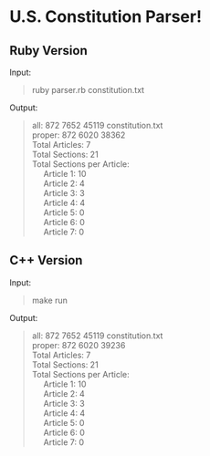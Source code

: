 <h1>U.S. Constitution Parser!</h1>

<h2>Ruby Version</h2>

Input:
<blockquote>
ruby parser.rb constitution.txt 
</blockquote>

Output:
<blockquote>
all: 872 7652 45119 constitution.txt <br />
proper: 872 6020 38362 <br />
Total Articles: 7 <br />
Total Sections: 21 <br />
Total Sections per Article: <br /> 
&nbsp;&nbsp;&nbsp;&nbsp; Article 1: 10 <br />
&nbsp;&nbsp;&nbsp;&nbsp; Article 2: 4 <br />
&nbsp;&nbsp;&nbsp;&nbsp; Article 3: 3 <br />
&nbsp;&nbsp;&nbsp;&nbsp; Article 4: 4 <br />
&nbsp;&nbsp;&nbsp;&nbsp; Article 5: 0 <br />
&nbsp;&nbsp;&nbsp;&nbsp; Article 6: 0 <br />
&nbsp;&nbsp;&nbsp;&nbsp; Article 7: 0 <br />
</blockquote>

<h2>C++ Version</h2>

Input:
<blockquote>
make run
</blockquote>

Output:
<blockquote>
all: 872 7652 45119 constitution.txt <br />
proper: 872 6020 39236 <br />
Total Articles: 7 <br />
Total Sections: 21 <br />
Total Sections per Article: <br /> 
&nbsp;&nbsp;&nbsp;&nbsp; Article 1: 10 <br />
&nbsp;&nbsp;&nbsp;&nbsp; Article 2: 4 <br />
&nbsp;&nbsp;&nbsp;&nbsp; Article 3: 3 <br />
&nbsp;&nbsp;&nbsp;&nbsp; Article 4: 4 <br />
&nbsp;&nbsp;&nbsp;&nbsp; Article 5: 0 <br />
&nbsp;&nbsp;&nbsp;&nbsp; Article 6: 0 <br />
&nbsp;&nbsp;&nbsp;&nbsp; Article 7: 0 <br />
</blockquote>

